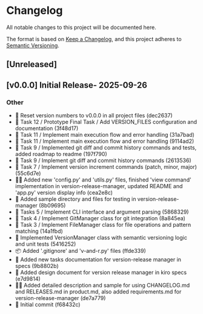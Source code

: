 # Changelog
All notable changes to this project will be documented here.

The format is based on [Keep a Changelog](https://keepachangelog.com/en/1.0.0/),
and this project adheres to [Semantic Versioning](https://semver.org/spec/v2.0.0.html).

## [Unreleased]

## [v0.0.0] Initial Release- 2025-09-26
### Other
- 🔄 Reset version numbers to v0.0.0 in all project files (dec2637)
- 🚀 Task 12 / Prototype Final Task / Add VERSION_FILES configuration and documentation (3f48d17)
- 🚀 Task 11 / Implement main execution flow and error handling (31a7bad)
- 🚀 Task 11 / Implement main execution flow and error handling (9114ad2)
- 🔧 Task 9 / Implemented git diff and commit history commands and tests, added roadmap to readme (197f790)
- 🚀 Task 9 / Implement git diff and commit history commands (2613536)
- 🚀 Task 7 / Implement version increment commands (patch, minor, major) (55c6d7e)
- 📂✅ Added new 'config.py' and 'utils.py' files, finished 'view command' implementation in version-release-manager, updated README and 'app.py' version display info (cea2e8c)
- 📁 Added sample directory and files for testing in version-release-manager (8b09695)
- 🚀  Tasks 5 / Implement CLI interface and argument parsing (5868329)
- 🚀 Task 4 / Implement GitManager class for git integration (8a845ea)
- 🚀 Task 3 /  Implement FileManager class for file operations and pattern matching (14a1fbd)
- 🚀 Implemented VersionManager class with semantic versioning logic and unit tests (5416252)
- 📦 Added '.gitignore' and 'v-and-r.py' files (ffde339)
- 📝 Added new tasks documentation for version-release manager in specs (9b8802b)
- 📝 Added design document for version release manager in kiro specs (e7d9814)
- 📝✨ Added detailed description and sample for using CHANGELOG.md and RELEASES.md in product.md, also added requirements.md for version-release-manager (de7a779)
- 🚀 Initial commit (f68432c)



